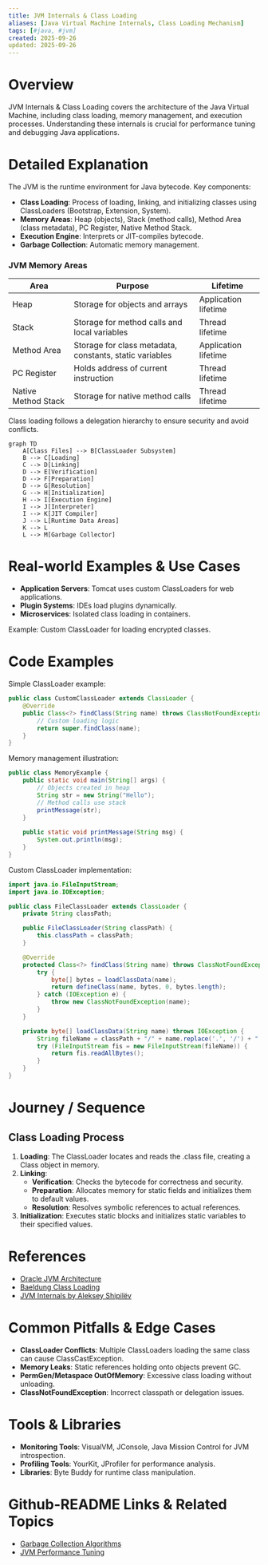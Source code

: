 ```yaml
---
title: JVM Internals & Class Loading
aliases: [Java Virtual Machine Internals, Class Loading Mechanism]
tags: [#java, #jvm]
created: 2025-09-26
updated: 2025-09-26
---
```


# Overview

JVM Internals & Class Loading covers the architecture of the Java Virtual Machine, including class loading, memory management, and execution processes. Understanding these internals is crucial for performance tuning and debugging Java applications.

# Detailed Explanation

The JVM is the runtime environment for Java bytecode. Key components:

- **Class Loading**: Process of loading, linking, and initializing classes using ClassLoaders (Bootstrap, Extension, System).
- **Memory Areas**: Heap (objects), Stack (method calls), Method Area (class metadata), PC Register, Native Method Stack.
- **Execution Engine**: Interprets or JIT-compiles bytecode.
- **Garbage Collection**: Automatic memory management.

### JVM Memory Areas

| Area | Purpose | Lifetime |
|------|---------|----------|
| Heap | Storage for objects and arrays | Application lifetime |
| Stack | Storage for method calls and local variables | Thread lifetime |
| Method Area | Storage for class metadata, constants, static variables | Application lifetime |
| PC Register | Holds address of current instruction | Thread lifetime |
| Native Method Stack | Storage for native method calls | Thread lifetime |

Class loading follows a delegation hierarchy to ensure security and avoid conflicts.

```mermaid
graph TD
    A[Class Files] --> B[ClassLoader Subsystem]
    B --> C[Loading]
    C --> D[Linking]
    D --> E[Verification]
    D --> F[Preparation]
    D --> G[Resolution]
    G --> H[Initialization]
    H --> I[Execution Engine]
    I --> J[Interpreter]
    I --> K[JIT Compiler]
    J --> L[Runtime Data Areas]
    K --> L
    L --> M[Garbage Collector]
```

# Real-world Examples & Use Cases

- **Application Servers**: Tomcat uses custom ClassLoaders for web applications.
- **Plugin Systems**: IDEs load plugins dynamically.
- **Microservices**: Isolated class loading in containers.

Example: Custom ClassLoader for loading encrypted classes.

# Code Examples

Simple ClassLoader example:

```java
public class CustomClassLoader extends ClassLoader {
    @Override
    public Class<?> findClass(String name) throws ClassNotFoundException {
        // Custom loading logic
        return super.findClass(name);
    }
}
```

Memory management illustration:

```java
public class MemoryExample {
    public static void main(String[] args) {
        // Objects created in heap
        String str = new String("Hello");
        // Method calls use stack
        printMessage(str);
    }
    
    public static void printMessage(String msg) {
        System.out.println(msg);
    }
}
```

Custom ClassLoader implementation:

```java
import java.io.FileInputStream;
import java.io.IOException;

public class FileClassLoader extends ClassLoader {
    private String classPath;

    public FileClassLoader(String classPath) {
        this.classPath = classPath;
    }

    @Override
    protected Class<?> findClass(String name) throws ClassNotFoundException {
        try {
            byte[] bytes = loadClassData(name);
            return defineClass(name, bytes, 0, bytes.length);
        } catch (IOException e) {
            throw new ClassNotFoundException(name);
        }
    }

    private byte[] loadClassData(String name) throws IOException {
        String fileName = classPath + "/" + name.replace('.', '/') + ".class";
        try (FileInputStream fis = new FileInputStream(fileName)) {
            return fis.readAllBytes();
        }
    }
}
```

# Journey / Sequence

## Class Loading Process

1. **Loading**: The ClassLoader locates and reads the .class file, creating a Class object in memory.
2. **Linking**:
   - **Verification**: Checks the bytecode for correctness and security.
   - **Preparation**: Allocates memory for static fields and initializes them to default values.
   - **Resolution**: Resolves symbolic references to actual references.
3. **Initialization**: Executes static blocks and initializes static variables to their specified values.

# References

- [Oracle JVM Architecture](https://docs.oracle.com/javase/specs/jvms/se21/html/index.html)
- [Baeldung Class Loading](https://www.baeldung.com/java-classloaders)
- [JVM Internals by Aleksey Shipilëv](https://shipilev.net/jvm/)

# Common Pitfalls & Edge Cases

- **ClassLoader Conflicts**: Multiple ClassLoaders loading the same class can cause ClassCastException.
- **Memory Leaks**: Static references holding onto objects prevent GC.
- **PermGen/Metaspace OutOfMemory**: Excessive class loading without unloading.
- **ClassNotFoundException**: Incorrect classpath or delegation issues.

# Tools & Libraries

- **Monitoring Tools**: VisualVM, JConsole, Java Mission Control for JVM introspection.
- **Profiling Tools**: YourKit, JProfiler for performance analysis.
- **Libraries**: Byte Buddy for runtime class manipulation.

# Github-README Links & Related Topics

- [Garbage Collection Algorithms](../garbage-collection-algorithms/)
- [JVM Performance Tuning](../jvm-performance-tuning/)